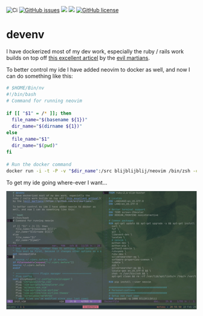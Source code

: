 ![Ci](https://github.com/blijblijblij/devenv/workflows/Ci/badge.svg?branch=develop)
[![GitHub issues](https://img.shields.io/github/issues/blijblijblij/devenv)](https://github.com/blijblijblij/devenv/issues)
[![](https://images.microbadger.com/badges/image/blijblijblij/neovim.svg)](https://microbadger.com/images/blijblijblij/neovim "Get your own image badge on microbadger.com")
[![](https://images.microbadger.com/badges/version/blijblijblij/neovim.svg)](https://microbadger.com/images/blijblijblij/neovim "Get your own version badge on microbadger.com")
[![GitHub license](https://img.shields.io/github/license/blijblijblij/devenv)](https://github.com/blijblijblij/devenv/blob/develop/LICENSE)

# devenv
I have dockerized most of my dev work, especially the 
ruby / rails work builds on top off [this excellent articel](https://evilmartians.com/chronicles/ruby-on-whales-docker-for-ruby-rails-development) 
by the [evil martians](https://github.com/evilmartians).

To better control my ide I have added neovim to docker as
well, and now I can do something like this:

```bash
# $HOME/Bin/nv
#!/bin/bash
# Command for running neovim

if [[ "$1" = /* ]]; then
  file_name="$(basename ${1})"
  dir_name="$(dirname ${1})"
else
  file_name="$1"
  dir_name="$(pwd)"
fi

# Run the docker command
docker run -i -t -P -v "$dir_name":/src blijblijblij/neovim /bin/zsh -c "cd /src; nvim $file_name"
```

To get my ide going where-ever I want...

![screenshot](img/neovim.png "screenshot")


